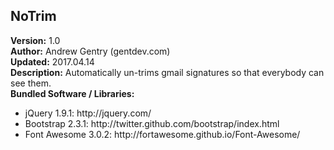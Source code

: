 <html>
    <head>
    </head>
    <body>
        <h2>NoTrim</h2>
        <div><b>Version:</b> 1.0</div>
        <div><b>Author:</b> Andrew Gentry (gentdev.com)</div>
        <div><b>Updated:</b> 2017.04.14</div>
        <div><b>Description:</b> Automatically un-trims gmail signatures so that everybody can see them.</div>
        <div><b>Bundled Software / Libraries:</b></div>
        <div>
            <ul>
                <li>jQuery 1.9.1: http://jquery.com/</li>
                <li>Bootstrap 2.3.1: http://twitter.github.com/bootstrap/index.html</li>
                <li>Font Awesome 3.0.2: http://fortawesome.github.io/Font-Awesome/</li>
            </ul>
        </div>
    </body>
</html>
